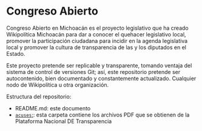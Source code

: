 # Congreso Abierto

Congreso Abierto en Michoacán es el proyecto legislativo que ha creado Wikipolítica Michoacán para dar a conocer el quehacer legislativo local, promover la participación ciudadana para incidir en la agenda legislativa local y promover la cultura de transparencia de las y los diputados en el Estado. 

Este proyecto pretende ser replicable y transparente, tomando ventaja del sistema de control de versiones Git; así, este repositorio pretende ser autocontenido, bien documentado y constantemente actualizado. Cualquier nodo de Wikipolítica u otra organización. 

Estructura del repositorio: 

- README.md: este documento
- [`acuses`:](https://github.com/wikipolitica/congresoabierto/tree/master/acuses): esta carpeta contiene los archivos PDF que se obtienen de la Plataforma Nacional DE Transparencia



